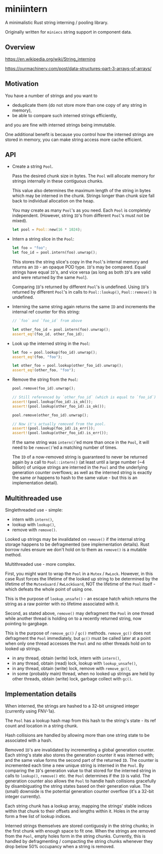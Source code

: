 # miniintern

A minimalistic Rust string interning / pooling library.

Originally written for `miniecs` string support in component data.

## **Overview**

https://en.wikipedia.org/wiki/String_interning

https://ourmachinery.com/post/data-structures-part-3-arrays-of-arrays/

## **Motivation**

You have a number of strings and you want to

- deduplicate them (do not store more than one copy of any string in memory),
- be able to compare such interned strings efficiently,

and you are fine with interned strings being immutable.

One additional benefit is because you control how the interned strings are stored in memory, you can make string access more cache efficient.

## **API**

- Create a string `Pool`.

    Pass the desired chunk size in bytes. The `Pool` will allocate memory for strings internally in these contiguous chunks.

    This value also determines the maximum length of the string in bytes which may be interned in the chunk. Strings longer than chunk size fall back to individual allocation on the heap.

    You may create as many `Pool`'s as you need. Each `Pool` is completely independent.
    (However, string `ID`'s from different `Pool`'s must not be mixed).

    ```rust
    let pool = Pool::new(16 * 1024);
    ```

- Intern a string slice in the `Pool`:

    ```rust
    let foo = "foo";
    let foo_id = pool.intern(foo).unwrap();
    ```

    This stores the string slice's copy in the `Pool`'s internal memory and returns an `ID` - an opaque POD type.
    `ID`'s may be compared. Equal strings have equal `ID`'s, and vice versa (as long as both `ID`'s are valid and were returned by the same `Pool`).

    Comparing `ID`'s returned by different `Pool`'s is undefined.
    Using `ID`'s returned by different `Pool`'s in calls to `Pool::lookup()`, `Pool::remove()` is undefined.

- Interning the same string again returns the same `ID` and increments the internal ref counter for this string:

    ```rust
    // `foo` and `foo_id` from above

    let other_foo_id = pool.intern(foo).unwrap();
    assert_eq!(foo_id, other_foo_id);
    ```

- Look up the interned string in the `Pool`:

    ```rust
    let foo = pool.lookup(foo_id).unwrap();
    assert_eq!(foo, "foo");

    let other_foo = pool.lookup(other_foo_id).unwrap();
    assert_eq!(other_foo, "foo");
    ```

- Remove the string from the `Pool`:

    ```rust
    pool.remove(foo_id).unwrap();

    // Still referenced by `other_foo_id` (which is equal to `foo_id`)
    assert!(pool.lookup(foo_id).is_ok());
    assert!(pool.lookup(other_foo_id).is_ok());

    pool.remove(other_foo_id).unwrap();

    // Now it's actually removed from the pool.
    assert!(pool.lookup(foo_id).is_err());
    assert!(pool.lookup(other_foo_id).is_err());
    ```

    If the same string was `intern()`'ed more than once in the `Pool`, it will need to be `remove()`'ed a matching number of times.

    The `ID` of a now-removed string is guaranteed to never be returned again by a call to `Pool::intern()` (at least until a large number (~4 billion) of unique strings are interned in the `Pool` and the underlying generation counter overflows; as well as the interned string is exactly the same *or* happens to hash to the same value - but this is an implementation detail).

## **Multithreaded use**

Singlethreaded use - simple:
- intern with `intern()`,
- lookup with `lookup()`,
- remove with `remove()`.

Looked up strings may be invalidated on `remove()` if the internal string storage happens to be defragmented (see implementation details). Rust borrow rules ensure we don't hold on to them as `remove()` is a mutable method.

Multithreaded use - more complex.

First, you might want to wrap the `Pool` in a `Mutex` / `RwLock`.
However, in this case Rust forces the lifetime of the looked up string to be determined
by the lifetime of the `MutexGuard` / `RwLockGuard`, NOT the lifetime of the `Pool` itself -
which defeats the whole point of using one.

This is the purpose of `lookup_unsafe()` - an escape hatch which returns the string
as a raw pointer with no lifetime associated with it.

Second, as stated above, `remove()` may defragment the `Pool` in one thread while
another thread is holding on to a recently returned string, now pointing to gargbage.

This is the purpose of `remove_gc()` / `gc()` methods. `remove_gc()` does not defragment the `Pool` immediately, but `gc()` must be called later at a point when only one thread accesses the `Pool` and no other threads hold on to looked up strings.

- in any thread, obtain (write) lock, intern with `intern()`,
- in any thread, obtain (read) lock, lookup with `lookup_unsafe()`,
- in any thread, obtain (write) lock, remove with `remove_gc()`,
- in some (probably main) thread, when no looked up strings are held by other threads,
obtain (write) lock, garbage collect with `gc()`.

## **Implementation details**

When interned, the strings are hashed to a 32-bit unsigned integer (currently using FNV-1a).

The `Pool` has a lookup hash map from this hash to the string's state - its ref count and location in a string chunk.

Hash collisions are handled by allowing more than one string state to be associated with a hash.

Removed `ID`'s are invalidated by incrementing a global generation counter. Each string's state also stores the generation counter it was interned with; and the same value forms the second part of the returned `ID`. The counter is incremented each time a new unique string is interned in the `Pool`. By comparing the `ID`'s generation value to that stored for the interned string in calls to `lookup()`, `remove()` etc. the `Pool` determines if the `ID` is valid. The generation counter also allows the `Pool` to handle hash collisions gracefully by disambiguating the string states based on their generation value. The (small) downside is the potential generation counter overflow (it's a 32-bit integer currently).

Each string chunk has a lookup array, mapping the strings' stable indices within that chunk to their offsets and lengths within it. Holes in the array form a free list of lookup indices.

Interned strings themselves are stored contiguosly in the string chunks; in the first chunk with enough space to fit one. When the strings are removed from the `Pool`, empty holes form in the string chunks. Currently, this is handled by defragmenting / compacting the string chunks whenever they drop below 50% occupancy when a string is removed.
